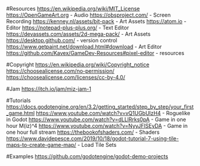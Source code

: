#Resources
https://en.wikipedia.org/wiki/MIT_License
https://OpenGameArt.org - Audio
https://obsproject.com/ - Screen Recording
https://kenney.nl/assets/bit-pack - Art Assets
https://atom.io - Editor
https://notepad-plus-plus.org/ - Text Editor
https://devassets.com/assets/2d-mega-pack/ - Art Assets
https://desktop.github.com/ - version control
https://www.getpaint.net/download.html#download - Art Editor
https://github.com/Kavex/GameDev-Resources#pixel-editor - resources


#Copyright
https://en.wikipedia.org/wiki/Copyright_notice
https://choosealicense.com/no-permission/
https://choosealicense.com/licenses/cc-by-4.0/


#Jam
https://itch.io/jam/miz-jam-1

#Tutorials
https://docs.godotengine.org/en/3.2/getting_started/step_by_step/your_first_game.html
https://www.youtube.com/watch?v=vQ1UGbUlzH4 - Roguelike in Godot
https://www.youtube.com/watch?v=dLLlRrks0pA - Game in one hour M(iz)^4
https://www.youtube.com/watch?v=NyyJFlSEyDA - Game in one hour full stream
https://thebookofshaders.com/ - Shaders
https://www.davidepesce.com/2019/10/18/godot-tutorial-7-using-tile-maps-to-create-game-map/ - Load Tile Sets

#Examples
https://github.com/godotengine/godot-demo-projects

